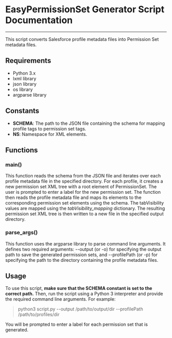 # EasyPermissionSet Generator Script Documentation

---

This script converts Salesforce profile metadata files into Permission Set metadata files.
## Requirements
- Python 3.x
- lxml library
- json library
- os library
- argparse library

## Constants
- **SCHEMA**: The path to the JSON file containing the schema for mapping profile tags to permission set tags.
- **NS**: Namespace for XML elements.

## Functions
### main()
This function reads the schema from the JSON file and iterates over each profile metadata file in the specified directory. For each profile, it creates a new permission set XML tree with a root element of PermissionSet. The user is prompted to enter a label for the new permission set. The function then reads the profile metadata file and maps its elements to the corresponding permission set elements using the schema. The tabVisibility values are mapped using the _tabVisibility_mapping_ dictionary. The resulting permission set XML tree is then written to a new file in the specified output directory.

### parse_args()
This function uses the argparse library to parse command line arguments. It defines two required arguments: --output (or -o) for specifying the output path to save the generated permission sets, and --profilePath (or -p) for specifying the path to the directory containing the profile metadata files.

## Usage
To use this script, **make sure that the SCHEMA constant is set to the correct path.** Then, run the script using a Python 3 interpreter and provide the required command line arguments. For example:

> python3 script.py --output /path/to/output/dir --profilePath /path/to/profiles/dir

You will be prompted to enter a label for each permission set that is generated.